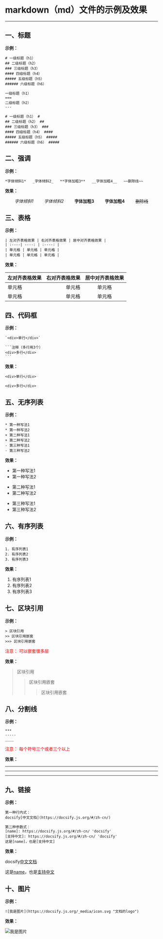 # markdown（md）文件的示例及效果

---

## 一、标题

<strong class="str">示例：</strong>

    # 一级标题（h1）
    ## 二级标题（h2）
    ### 三级标题（h3）
    #### 四级标题（h4）
    ##### 五级标题（h5）
    ###### 六级标题（h6）

    一级标题（h1）
    ===
    二级标题（h2）
    ---

    # 一级标题（h1） #
    ## 二级标题（h2） ##
    ### 三级标题（h3） ###
    #### 四级标题（h4） ####
    ##### 五级标题（h5） #####
    ###### 六级标题（h6） #####

## 二、强调

<strong class="str">示例：</strong>

    *字体倾斜1*   _字体倾斜2_   **字体加粗3**   __字体加粗4__   ~~删除线~~

<strong class="str">效果：</strong>

  &nbsp;&nbsp;&nbsp;&nbsp;&nbsp;&nbsp;&nbsp;&nbsp;*字体倾斜1*
  &nbsp;&nbsp;&nbsp;&nbsp;&nbsp;&nbsp;&nbsp;&nbsp;*字体倾斜2*
  &nbsp;&nbsp;&nbsp;&nbsp;&nbsp;&nbsp;&nbsp;&nbsp;**字体加粗3**
  &nbsp;&nbsp;&nbsp;&nbsp;&nbsp;&nbsp;&nbsp;&nbsp;**字体加粗4**
  &nbsp;&nbsp;&nbsp;&nbsp;&nbsp;&nbsp;&nbsp;&nbsp;~~删除线~~

## 三、表格

<strong class="str">示例：</strong>

```
| 左对齐表格效果 | 右对齐表格效果 | 居中对齐表格效果 |
| :----| ----: | :----: |
| 单元格 | 单元格 | 单元格 |
| 单元格 | 单元格 | 单元格 |
```

<strong class="str">效果：</strong>

| 左对齐表格效果 | 右对齐表格效果 | 居中对齐表格效果 |
| :----| ----: | :----: |
| 单元格 | 单元格 | 单元格 |
| 单元格 | 单元格 | 单元格 |

## 四、代码框

<strong class="str">示例：</strong>

    `<div>单行</div>`

    ```注释（多行用3个）
    <div>多行</div>
    ```

<strong class="str">效果：</strong>

`<div>单行</div>`

```注释（多行用3个）
<div>多行</div>
```

## 五、无序列表

<strong class="str">示例：</strong>

    * 第一种写法1
    * 第一种写法2
    + 第二种写法1
    + 第二种写法2
    - 第三种写法1
    - 第三种写法2

<strong class="str">效果：</strong>

* 第一种写法1
* 第一种写法2
+ 第二种写法1
+ 第二种写法2
- 第三种写法1
- 第三种写法2

## 六、有序列表

<strong class="str">示例：</strong>

    1. 有序列表1
    2. 有序列表2
    3. 有序列表3

<strong class="str">效果：</strong>

1. 有序列表1
2. 有序列表2
3. 有序列表3

## 七、区块引用

<strong class="str">示例：</strong>

    > 区块引用
    >> 区块引用嵌套
    >>> 区块引用嵌套
<font color="red">注意： 可以嵌套很多层</font>

<strong class="str">效果：</strong>

> 区块引用
>> 区块引用嵌套
>>> 区块引用嵌套

## 八、分割线

<strong class="str">示例：</strong>

    ***
    -----
    ____
<font color="red">注意： 每个符号三个或者三个以上</font>

<strong class="str">效果：</strong>

***
-----
____

## 九、链接

<strong class="str">示例：</strong>

    第一种行内式：
    docsify[中文文档](https://docsify.js.org/#/zh-cn/)

    第二种参数式：
    [name]: https://docsify.js.org/#/zh-cn/ 'docsify'
    [支持中文]: https://docsify.js.org/#/zh-cn/ 'docsify'
    这是[name]，也是[支持中文]

<strong class="str">效果：</strong>

docsify[中文文档](https://docsify.js.org/#/zh-cn/)

[name]: https://docsify.js.org/#/zh-cn/ 'docsify'
[支持中文]: https://docsify.js.org/#/zh-cn/ 'docsify'
这是[name]，也是[支持中文]

## 十、图片

<strong class="str">示例：</strong>

    ![我是图片](https://docsify.js.org/_media/icon.svg "文档的logo")

<strong class="str">效果：</strong>

![我是图片](https://docsify.js.org/_media/icon.svg "文档的logo")
